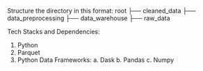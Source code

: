 Structure the directory in this format:
root
├── cleaned_data
├── data_preprocessing
├── data_warehouse
├── raw_data

Tech Stacks and Dependencies:
1. Python
2. Parquet
3. Python Data Frameworks:
   a. Dask
   b. Pandas
   c. Numpy
